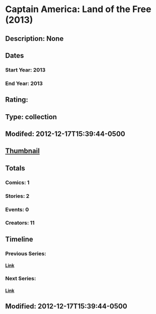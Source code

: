 # Captain America: Land of the Free (2013)
## Description: None
## Dates
### Start Year: 2013
### End Year: 2013
## Rating: 
## Type: collection
## Modifed: 2012-12-17T15:39:44-0500
## [Thumbnail](http://i.annihil.us/u/prod/marvel/i/mg/b/40/image_not_available.jpg)
## Totals
### Comics: 1
### Stories: 2
### Events: 0
### Creators: 11
## Timeline
### Previous Series: 
#### [Link]()
### Next Series: 
#### [Link]()
## Modified: 2012-12-17T15:39:44-0500